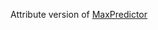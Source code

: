 Attribute version of [MaxPredictor](https://bitbucket.org/tomers77/ontobuilder-research-environment/wiki/MaxPredictor)
